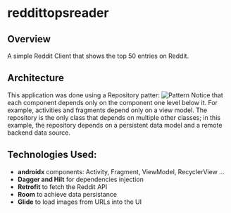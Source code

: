 # reddittopsreader

## Overview
A simple Reddit Client that shows the top 50 entries on Reddit.

## Architecture
This application was done using a Repository patter:
![Pattern](https://developer.android.com/topic/libraries/architecture/images/final-architecture.png)
Notice that each component depends only on the component one level below it. For example, activities and fragments depend only on a view model. The repository is the only class that depends on multiple other classes; in this example, the repository depends on a persistent data model and a remote backend data source.

## Technologies Used:
* **androidx** components: Activity, Fragment, ViewModel, RecyclerView ...
* **Dagger and Hilt** for dependencies injection
* **Retrofit** to fetch the Reddit API
* **Room** to achieve data persistance
* **Glide** to load images from URLs into the UI
